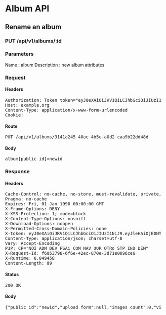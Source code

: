 # Album API

## Rename an album

### PUT /api/v1/albums/:id

### Parameters

Name : album
Description : new album attributes

### Request

#### Headers

<pre>Authorization: Token token=&quot;eyJ0eXAiOiJKV1QiLCJhbGciOiJIUzI1NiJ9.eyJleHAiOjE0NTU1NTIxNzcsImFiaWxpdGllcyI6eyIzMTQxYTI0NS00MGFjLTRiNWMtYTBkMi1jYWE5YjIyZGQ0OGQiOnsiQWNjZXNzIjp7InJlbmFtZSI6dHJ1ZX19fSwidXNlcl9pZCI6IjJkZDE5NDYyLTVjOGYtNGI4ZC1hNjJhLWE4NDczMzQyMjE4OCJ9.U2qC_AEFfqeaFIzNpN1sIivzvsise8qngnFhRAkLnTo&quot;
Host: example.org
Content-Type: application/x-www-form-urlencoded
Cookie: </pre>

#### Route

<pre>PUT /api/v1/albums/3141a245-40ac-4b5c-a0d2-caa9b22dd48d</pre>

#### Body

<pre>album[public_id]=newid</pre>

### Response

#### Headers

<pre>Cache-Control: no-cache, no-store, must-revalidate, private, max-age=0
Pragma: no-cache
Expires: Fri, 01 Jan 1990 00:00:00 GMT
X-Frame-Options: DENY
X-XSS-Protection: 1; mode=block
X-Content-Type-Options: nosniff
X-Download-Options: noopen
X-Permitted-Cross-Domain-Policies: none
X-token: eyJ0eXAiOiJKV1QiLCJhbGciOiJIUzI1NiJ9.eyJleHAiOjE0NTU1NTIxNzcsImFiaWxpdGllcyI6eyIzMTQxYTI0NS00MGFjLTRiNWMtYTBkMi1jYWE5YjIyZGQ0OGQiOnsiQWNjZXNzIjp7InJlbmFtZSI6dHJ1ZX19fSwidXNlcl9pZCI6IjJkZDE5NDYyLTVjOGYtNGI4ZC1hNjJhLWE4NDczMzQyMjE4OCJ9.U2qC_AEFfqeaFIzNpN1sIivzvsise8qngnFhRAkLnTo
Content-Type: application/json; charset=utf-8
Vary: Accept-Encoding
P3P: CP=&quot;NOI ADM DEV PSAi COM NAV OUR OTRo STP IND DEM&quot;
X-Request-Id: f6053798-6f6e-42ec-870e-3d71e0096ce6
X-Runtime: 0.049458
Content-Length: 89</pre>

#### Status

<pre>200 OK</pre>

#### Body

<pre>{"public_id":"newid","upload_form":null,"images_count":0,"views_count":0,"thumbnails":[]}</pre>

